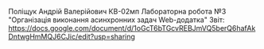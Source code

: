 Поліщук Андрій Валерійович КВ-02мп Лабораторна робота №3 "Організація  виконання асинхронних задач Web-додатка"
Звіт: https://docs.google.com/document/d/1oGcT6bTGcvREBJmVQ5berQ6hafAkDntwgHmMQJ6CJic/edit?usp=sharing <br/>
